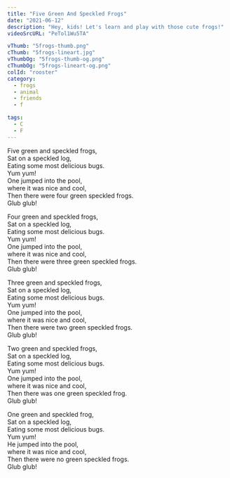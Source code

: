 ```yaml
---
title: "Five Green And Speckled Frogs"
date: "2021-06-12"
description: "Hey, kids! Let's learn and play with those cute frogs!"
videoSrcURL: "PeTol1Wu5TA"

vThumb: "5frogs-thumb.png"
cThumb: "5frogs-lineart.jpg"
vThumbOg: "5frogs-thumb-og.png"
cThumbOg: "5frogs-lineart-og.png"
colId: "rooster"
category:
  - frogs
  - animal
  - friends
  - f

tags:
  - C
  - F
---
```


Five green and speckled frogs,  
Sat on a speckled log,  
Eating some most delicious bugs.  
Yum yum!  
One jumped into the pool,  
where it was nice and cool,  
Then there were four green speckled frogs.  
Glub glub!

Four green and speckled frogs,  
Sat on a speckled log,  
Eating some most delicious bugs.  
Yum yum!  
One jumped into the pool,  
where it was nice and cool,  
Then there were three green speckled frogs.  
Glub glub!

Three green and speckled frogs,  
Sat on a speckled log,  
Eating some most delicious bugs.  
Yum yum!  
One jumped into the pool,  
where it was nice and cool,  
Then there were two green speckled frogs.  
Glub glub!

Two green and speckled frogs,  
Sat on a speckled log,  
Eating some most delicious bugs.  
Yum yum!  
One jumped into the pool,  
where it was nice and cool,  
Then there was one green speckled frog.  
Glub glub!

One green and speckled frog,  
Sat on a speckled log,  
Eating some most delicious bugs.  
Yum yum!  
He jumped into the pool,  
where it was nice and cool,  
Then there were no green speckled frogs.  
Glub glub!
